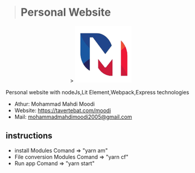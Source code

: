 > # Personal Website
<div align="center" width="100%">
  > <img src="images/manifest/M-Logo.png" alt="Logo" width="150px" height="150px" style="margin:0 auto;"/>
</div>

Personal website with nodeJs,Lit Element,Webpack,Express technologies

* Athur: Mohammad Mahdi Moodi
* Website: https://tavertebat.com/moodi 
* Mail: mohammadmahdimoodi2005@gmail.com


## instructions

- install Modules Comand => "yarn am"
- File conversion Modules Comand => "yarn cf"
- Run app Comand => "yarn start"
